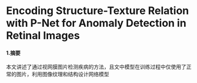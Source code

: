 # Encoding Structure-Texture Relation with P-Net for Anomaly Detection in Retinal Images

#### 1.摘要

本文讲述了通过视网膜图片检测疾病的方法，且文中模型在训练过程中仅使用了正常的图片，利用图像纹理和结构设计网络模型